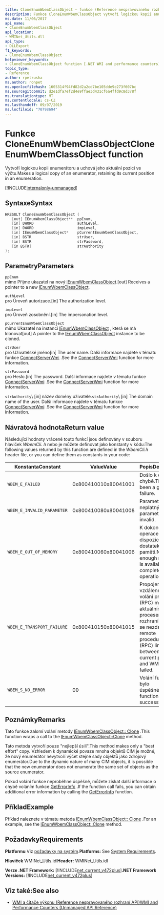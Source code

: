 ```yaml
---
title: CloneEnumWbemClassObject – funkce (Reference nespravovaného rozhraní API)
description: Funkce CloneEnumWbemClassObject vytvoří logickou kopii enumerátoru.
ms.date: 11/06/2017
api_name:
- CloneEnumWbemClassObject
api_location:
- WMINet_Utils.dll
api_type:
- DLLExport
f1_keywords:
- CloneEnumWbemClassObject
helpviewer_keywords:
- CloneEnumWbemClassObject function [.NET WMI and performance counters]
topic_type:
- Reference
author: rpetrusha
ms.author: ronpet
ms.openlocfilehash: 1605314f94fd82d2a2cd7be105dde9e273f607bc
ms.sourcegitcommit: d2e1dfa7ef2d4e9ffae3d431cf6a4ffd9c8d378f
ms.translationtype: MT
ms.contentlocale: cs-CZ
ms.lasthandoff: 09/07/2019
ms.locfileid: "70798694"
---
```

# <a name="cloneenumwbemclassobject-function"></a><span data-ttu-id="b1218-103">Funkce CloneEnumWbemClassObject</span><span class="sxs-lookup"><span data-stu-id="b1218-103">CloneEnumWbemClassObject function</span></span>
<span data-ttu-id="b1218-104">Vytvoří logickou kopii enumerátoru a uchová jeho aktuální pozici ve výčtu.</span><span class="sxs-lookup"><span data-stu-id="b1218-104">Makes a logical copy of an enumerator, retaining its current position in an enumeration.</span></span>

[!INCLUDE[internalonly-unmanaged](../../../../includes/internalonly-unmanaged.md)]

## <a name="syntax"></a><span data-ttu-id="b1218-105">Syntaxe</span><span class="sxs-lookup"><span data-stu-id="b1218-105">Syntax</span></span>

```cpp
HRESULT CloneEnumWbemClassObject (
   [out] IEnumWbemClassObject**  ppEnum, 
   [in] DWORD                    authLevel,
   [in] DWORD                    impLevel,
   [in] IEnumWbemClassObject*    pCurrentEnumWbemClassObject, 
   [in] BSTR                     strUser,
   [in] BSTR                     strPassword,
   [in BSTR]                     strAuthority 
); 
```

## <a name="parameters"></a><span data-ttu-id="b1218-106">Parametry</span><span class="sxs-lookup"><span data-stu-id="b1218-106">Parameters</span></span>

`ppEnum`\
<span data-ttu-id="b1218-107">mimo Přijme ukazatel na nový [IEnumWbemClassObject](/windows/desktop/api/wbemcli/nn-wbemcli-ienumwbemclassobject).</span><span class="sxs-lookup"><span data-stu-id="b1218-107">[out] Receives a pointer to a new [IEnumWbemClassObject](/windows/desktop/api/wbemcli/nn-wbemcli-ienumwbemclassobject).</span></span>

`authLevel`\
<span data-ttu-id="b1218-108">pro Úroveň autorizace.</span><span class="sxs-lookup"><span data-stu-id="b1218-108">[in] The authorization level.</span></span>

`impLevel`\
<span data-ttu-id="b1218-109">pro Úroveň zosobnění.</span><span class="sxs-lookup"><span data-stu-id="b1218-109">[in] The impersonation level.</span></span>

`pCurrentEnumWbemClassObject`\
<span data-ttu-id="b1218-110">mimo Ukazatel na instanci [IEnumWbemClassObject](/windows/desktop/api/wbemcli/nn-wbemcli-ienumwbemclassobject) , která se má klonovat</span><span class="sxs-lookup"><span data-stu-id="b1218-110">[out] A pointer to the [IEnumWbemClassObject](/windows/desktop/api/wbemcli/nn-wbemcli-ienumwbemclassobject) instance to be cloned.</span></span>

`strUser`\
<span data-ttu-id="b1218-111">pro Uživatelské jméno</span><span class="sxs-lookup"><span data-stu-id="b1218-111">[in] The user name.</span></span> <span data-ttu-id="b1218-112">Další informace najdete v tématu funkce [ConnectServerWmi](connectserverwmi.md) .</span><span class="sxs-lookup"><span data-stu-id="b1218-112">See the [ConnectServerWmi](connectserverwmi.md) function for more information.</span></span>

`strPassword`\
<span data-ttu-id="b1218-113">pro Heslo.</span><span class="sxs-lookup"><span data-stu-id="b1218-113">[in] The password.</span></span> <span data-ttu-id="b1218-114">Další informace najdete v tématu funkce [ConnectServerWmi](connectserverwmi.md) .</span><span class="sxs-lookup"><span data-stu-id="b1218-114">See the [ConnectServerWmi](connectserverwmi.md) function for more information.</span></span>

<span data-ttu-id="b1218-115">`strAuthority`\ [in] název domény uživatele.</span><span class="sxs-lookup"><span data-stu-id="b1218-115">`strAuthority`\ [in] The domain name of the user.</span></span> <span data-ttu-id="b1218-116">Další informace najdete v tématu funkce [ConnectServerWmi](connectserverwmi.md) .</span><span class="sxs-lookup"><span data-stu-id="b1218-116">See the [ConnectServerWmi](connectserverwmi.md) function for more information.</span></span>

## <a name="return-value"></a><span data-ttu-id="b1218-117">Návratová hodnota</span><span class="sxs-lookup"><span data-stu-id="b1218-117">Return value</span></span>

<span data-ttu-id="b1218-118">Následující hodnoty vrácené touto funkcí jsou definovány v souboru hlaviček *WbemCli. h* nebo je můžete definovat jako konstanty v kódu:</span><span class="sxs-lookup"><span data-stu-id="b1218-118">The following values returned by this function are defined in the *WbemCli.h* header file, or you can define them as constants in your code:</span></span>

|<span data-ttu-id="b1218-119">Konstanta</span><span class="sxs-lookup"><span data-stu-id="b1218-119">Constant</span></span>  |<span data-ttu-id="b1218-120">Value</span><span class="sxs-lookup"><span data-stu-id="b1218-120">Value</span></span>  |<span data-ttu-id="b1218-121">Popis</span><span class="sxs-lookup"><span data-stu-id="b1218-121">Description</span></span>  |
|---------|---------|---------|
| `WBEM_E_FAILED` | <span data-ttu-id="b1218-122">0x80041001</span><span class="sxs-lookup"><span data-stu-id="b1218-122">0x80041001</span></span> | <span data-ttu-id="b1218-123">Došlo k obecné chybě.</span><span class="sxs-lookup"><span data-stu-id="b1218-123">There has been a general failure.</span></span> |
| `WBEM_E_INVALID_PARAMETER` | <span data-ttu-id="b1218-124">0x80041008</span><span class="sxs-lookup"><span data-stu-id="b1218-124">0x80041008</span></span> | <span data-ttu-id="b1218-125">Parametr je neplatný.</span><span class="sxs-lookup"><span data-stu-id="b1218-125">A parameter is invalid.</span></span> |
| `WBEM_E_OUT_OF_MEMORY` | <span data-ttu-id="b1218-126">0x80041006</span><span class="sxs-lookup"><span data-stu-id="b1218-126">0x80041006</span></span> | <span data-ttu-id="b1218-127">K dokončení operace není k dispozici dostatek paměti.</span><span class="sxs-lookup"><span data-stu-id="b1218-127">Not enough memory is available complete the operation.</span></span> |
| `WBEM_E_TRANSPORT_FAILURE` | <span data-ttu-id="b1218-128">0x80041015</span><span class="sxs-lookup"><span data-stu-id="b1218-128">0x80041015</span></span> | <span data-ttu-id="b1218-129">Propojení vzdáleného volání procedur (RPC) mezi aktuálním procesem a rozhraním WMI se nezdařilo.</span><span class="sxs-lookup"><span data-stu-id="b1218-129">The remote procedure call (RPC) link between the current process and WMI has failed.</span></span> |
| `WBEM_S_NO_ERROR` | <span data-ttu-id="b1218-130">0</span><span class="sxs-lookup"><span data-stu-id="b1218-130">0</span></span> | <span data-ttu-id="b1218-131">Volání funkce bylo úspěšné.</span><span class="sxs-lookup"><span data-stu-id="b1218-131">The function call was successful.</span></span>  |

## <a name="remarks"></a><span data-ttu-id="b1218-132">Poznámky</span><span class="sxs-lookup"><span data-stu-id="b1218-132">Remarks</span></span>

<span data-ttu-id="b1218-133">Tato funkce zalomí volání metody [IEnumWbemClassObject:: Clone](/windows/desktop/api/wbemcli/nf-wbemcli-ienumwbemclassobject-clone) .</span><span class="sxs-lookup"><span data-stu-id="b1218-133">This function wraps a call to the [IEnumWbemClassObject::Clone](/windows/desktop/api/wbemcli/nf-wbemcli-ienumwbemclassobject-clone) method.</span></span>

<span data-ttu-id="b1218-134">Tato metoda vytvoří pouze "nejlepší úsilí".</span><span class="sxs-lookup"><span data-stu-id="b1218-134">This method makes only a "best effort" copy.</span></span> <span data-ttu-id="b1218-135">Vzhledem k dynamické povaze mnoha objektů CIM je možné, že nový enumerátor nevytvoří výčet stejné sady objektů jako zdrojový enumerátor.</span><span class="sxs-lookup"><span data-stu-id="b1218-135">Due to the dynamic nature of many CIM objects, it is possible that the new enumerator does not enumerate the same set of objects as the source enumerator.</span></span>

<span data-ttu-id="b1218-136">Pokud volání funkce neproběhne úspěšně, můžete získat další informace o chybě voláním funkce [GetErrorInfo](geterrorinfo.md) .</span><span class="sxs-lookup"><span data-stu-id="b1218-136">If the function call fails, you can obtain additional error information by calling the [GetErrorInfo](geterrorinfo.md) function.</span></span>

## <a name="example"></a><span data-ttu-id="b1218-137">Příklad</span><span class="sxs-lookup"><span data-stu-id="b1218-137">Example</span></span>

<span data-ttu-id="b1218-138">Příklad naleznete v tématu metoda [IEnumWbemClassObject:: Clone](/windows/desktop/api/wbemcli/nf-wbemcli-ienumwbemclassobject-clone) .</span><span class="sxs-lookup"><span data-stu-id="b1218-138">For an example, see the [IEnumWbemClassObject::Clone](/windows/desktop/api/wbemcli/nf-wbemcli-ienumwbemclassobject-clone) method.</span></span>

## <a name="requirements"></a><span data-ttu-id="b1218-139">Požadavky</span><span class="sxs-lookup"><span data-stu-id="b1218-139">Requirements</span></span>
 <span data-ttu-id="b1218-140">**Platformu** Viz [požadavky na systém](../../get-started/system-requirements.md).</span><span class="sxs-lookup"><span data-stu-id="b1218-140">**Platforms:** See [System Requirements](../../get-started/system-requirements.md).</span></span>

 <span data-ttu-id="b1218-141">**Hlaviček** WMINet_Utils.idl</span><span class="sxs-lookup"><span data-stu-id="b1218-141">**Header:** WMINet_Utils.idl</span></span>

 <span data-ttu-id="b1218-142">**Verze .NET Framework:** [!INCLUDE[net_current_v472plus](../../../../includes/net-current-v472plus.md)]</span><span class="sxs-lookup"><span data-stu-id="b1218-142">**.NET Framework Versions:** [!INCLUDE[net_current_v472plus](../../../../includes/net-current-v472plus.md)]</span></span>

## <a name="see-also"></a><span data-ttu-id="b1218-143">Viz také:</span><span class="sxs-lookup"><span data-stu-id="b1218-143">See also</span></span>

- [<span data-ttu-id="b1218-144">WMI a čítače výkonu (Reference nespravovaného rozhraní API)</span><span class="sxs-lookup"><span data-stu-id="b1218-144">WMI and Performance Counters (Unmanaged API Reference)</span></span>](index.md)
